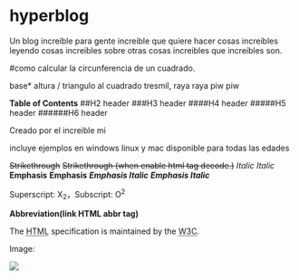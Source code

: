 
# hyperblog
Un blog increíble para gente increible que quiere hacer cosas increibles leyendo cosas increibles sobre otras cosas increibles que increibles son.

#como calcular la circunferencia de un cuadrado.

base* altura / triangulo al cuadrado tresmil, raya raya piw piw

**Table of Contents**
##H2 header
###H3 header
####H4 header
#####H5 header
######H6 header

Creado por el increible mi

incluye ejemplos en windows linux y mac
disponible para todas las edades

~~Strikethrough~~ <s>Strikethrough (when enable html tag decode.)</s>
*Italic*      _Italic_
**Emphasis**  __Emphasis__
***Emphasis Italic*** ___Emphasis Italic___

Superscript: X<sub>2</sub>，Subscript: O<sup>2</sup>

**Abbreviation(link HTML abbr tag)**

The <abbr title="Hyper Text Markup Language">HTML</abbr> specification is maintained by the <abbr title="World Wide Web Consortium">W3C</abbr>.

Image:

![](https://pandao.github.io/editor.md/examples/images/4.jpg)

